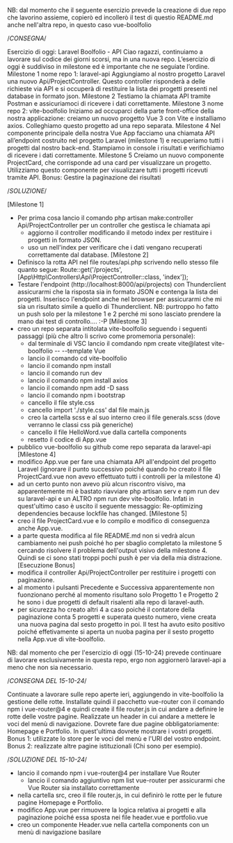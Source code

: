 NB: dal momento che il seguente esercizio prevede la creazione di due repo che lavorino assieme, copierò ed incollerò il test di questio README.md anche nell'altra repo, in questo caso vue-boolfolio

/*CONSEGNA*/

Esercizio di oggi: Laravel Boolfolio - API
Ciao ragazzi, continuiamo a lavorare sul codice dei giorni scorsi, ma in una nuova repo. L’esercizio di oggi è suddiviso in milestone ed è importante che ne seguiate l’ordine.
Milestone 1 nome repo 1: laravel-api Aggiungiamo al nostro progetto Laravel una nuovo Api/ProjectController. Questo controller risponderà a delle richieste via API e si occuperà di restituire la lista dei progetti presenti nel database in formato json.
Milestone 2 Testiamo la chiamata API tramite Postman e assicuriamoci di ricevere i dati correttamente.
Milestone 3 nome repo 2: vite-boolfolio Iniziamo ad occuparci della parte front-office della nostra applicazione: creiamo un nuovo progetto Vue 3 con Vite e installiamo axios. Colleghiamo questo progetto ad una repo separata.
Milestone 4 Nel componente principale della nostra Vue App facciamo una chiamata API all’endpoint costruito nel progetto Laravel (milestone 1) e recuperiamo tutti i progetti dal nostro back-end. Stampiamo in console i risultati e verifichiamo di ricevere i dati correttamente.
Milestone 5 Creiamo un nuovo componente ProjectCard, che corrisponde ad una card per visualizzare un progetto. Utilizziamo questo componente per visualizzare tutti i progetti ricevuti tramite API.
Bonus: Gestire la paginazione dei risultati

/*SOLUZIONE*/

[Milestone 1]
- Per prima cosa lancio il comando php artisan make:controller Api/ProjectController per un controller che gestisca le chiamata api
    - aggiorno il controller modificando il metodo index per restituire i progetti in formato JSON.
    - uso un nell'index per verificare che i dati vengano recuperati correttamente dal database.
[Milestone 2]
- Definisco la rotta API nel file routes/api.php scrivendo nello stesso file quanto segue:
    Route::get('/projects', [App\Http\Controllers\Api\ProjectController::class, 'index']);
- Testare l'endpoint (http://localhost:8000/api/projects) con Thunderclient assicurarmi che la risposta sia in formato JSON e contenga la lista dei progetti. Inserisco l'endpoint anche nel browser per assicurarmi che mi sia un risultato simile a quello di Thunderclient.
NB: purtroppo ho fatto un push solo per la milestone 1 e 2 perché mi sono lasciato prendere la mano dai test di controllo.... :-P
[Milestone 3]
- creo un repo separata intitolata vite-boolfolio seguendo i seguenti passaggi (più che altro li scrivo come promemoria personale):
    - dal terminale di VSC lancio il comdando npm create vite@latest vite-boolfolio -- --template Vue
    - lancio il comando cd vite-boolfolio
    - lancio il comando npm install
    - lancio il comando run dev
    - lancio il comando npm install axios
    - lancio il comando npm add -D sass
    - lancio il comando npm i bootstrap
    - cancello il file style.css 
    - cancello import './style.css' dal file main.js 
    - creo la cartella scss e al suo interno creo il file generals.scss (dove verranno le classi css pià generiche)
    - cancello il file HelloWord.vue dalla cartella components
    - resetto il codice di App.vue
- pubblico vue-boolfolio su github come repo separata da laravel-api
[Milestone 4]
- modifico App.vue per fare una chiamata API all'endpoint del progetto Laravel (ignorare il punto successivo poiché quando ho creato il file ProjectCard.vue non avevo effettuato tutti i controlli per la milestone 4)
- ad un certo punto non avevo più alcun riscontro visivo, ma apparentemente mi è bastato riavviare php artisan serv e npm run dev su laravel-api e un ALTRO npm run dev vite-boolfolio. Infati in quest'ultimo caso è uscito il seguente messaggio: Re-optimizing dependencies because lockfile has changed.
[Milestone 5]
- creo il file ProjectCard.vue e lo compilo e modifico di conseguenza anche App.vue.
- a parte questa modifica al file README.md non si vedrà alcun cambiamento nei push poiché ho per sbaglio completato la milestone 5 cercando risolvere il problema dell'output visivo della milestone 4. Quindi se ci sono stati troppi pochi push è per via della mia distrazione.
[Esecuzione Bonus]
- modifica il controller Api/ProjectController per restituire i progetti con paginazione.
- al momento i pulsanti Precedente e Successiva apparentemente non fuonzionano perché al momento risultano solo Progetto 1 e Progetto 2 he sono i due progetti di default risalenti alla repo di laravel-auth.
- per sicurezza ho creato altri 4 a caso poiché il contatore della paginazione conta 5 progetti e superata questo numero, viene creata una nuova pagina dal sesto progetto in poi. Il test ha avuto esito positivo poiché effetivamente si aperta un nuoba pagina per il sesto progetto nella App.vue di vite-boolfolio.

NB: dal momento che per l'esercizio di oggi (15-10-24) prevede continuare di lavorare esclusivamente in questa repo, ergo non aggiornerò laravel-api a meno che non sia necessario.

/*CONSEGNA DEL 15-10-24*/

Continuate a lavorare sulle repo aperte ieri, aggiungendo in vite-boolfolio la gestione delle rotte.
Installate quindi il pacchetto vue-router con il comando npm i vue-router@4 e quindi create il file router.js in cui andare a definire le rotte delle vostre pagine.
Realizzate un header in cui andare a mettere le voci del menù di navigazione. Dovrete fare due pagine obbligatoriamente: Homepage e Portfolio. In quest'ultima dovrete mostrare i vostri progetti.
Bonus 1: utilizzate lo store per le voci del menù e l'URI del vostro endpoint.
Bonus 2: realizzate altre pagine istituzionali (Chi sono per esempio).

/*SOLUZIONE DEL 15-10-24*/

- lancio il comando npm i vue-router@4 per installare Vue Router
    - lancio il comando aggiuntivo npm list vue-router per assicurarmi che Vue Router sia installato correttamente
- nella cartella src, creo il file router.js, in cui definirò le rotte per le future pagine Homepage e Portfolio.
- modifico App.vue per rimuovere la logica relativa ai progetti e alla paginazione poiché essa sposta nei file header.vue e portfolio.vue
- creo un componente Header.vue nella cartella components con un menù di navigazione basilare